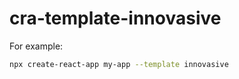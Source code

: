 # cra-template-innovasive

For example:

```sh
npx create-react-app my-app --template innovasive
```
